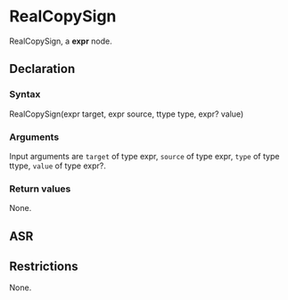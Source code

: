 <!-- This is an automatically generated file. Do not edit it manually. -->

# RealCopySign

RealCopySign, a **expr** node.

## Declaration

### Syntax

RealCopySign(expr target, expr source, ttype type, expr? value)

### Arguments
Input arguments are `target` of type expr, `source` of type expr, `type` of type ttype, `value` of type expr?.

### Return values

None.

## ASR

<!-- Generate ASR using pickle. -->

## Restrictions

<!-- Generated from asr_verify.cpp. -->
None.